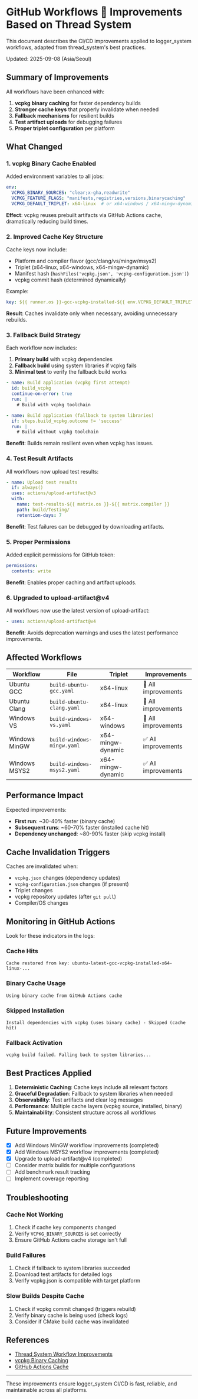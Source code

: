 # GitHub Workflows  Improvements Based on Thread System

This document describes the CI/CD improvements applied to logger_system workflows, adapted from thread_system's best practices.

Updated: 2025-09-08 (Asia/Seoul)

## Summary of Improvements

All workflows have been enhanced with:
1. **vcpkg binary caching** for faster dependency builds
2. **Stronger cache keys** that properly invalidate when needed
3. **Fallback mechanisms** for resilient builds
4. **Test artifact uploads** for debugging failures
5. **Proper triplet configuration** per platform

## What Changed

### 1. vcpkg Binary Cache Enabled

Added environment variables to all jobs:
```yaml
env:
  VCPKG_BINARY_SOURCES: "clear;x-gha,readwrite"
  VCPKG_FEATURE_FLAGS: "manifests,registries,versions,binarycaching"
  VCPKG_DEFAULT_TRIPLET: x64-linux  # or x64-windows / x64-mingw-dynamic
```

**Effect**: vcpkg reuses prebuilt artifacts via GitHub Actions cache, dramatically reducing build times.

### 2. Improved Cache Key Structure

Cache keys now include:
- Platform and compiler flavor (gcc/clang/vs/mingw/msys2)
- Triplet (x64-linux, x64-windows, x64-mingw-dynamic)
- Manifest hash (`hashFiles('vcpkg.json', 'vcpkg-configuration.json')`)
- vcpkg commit hash (determined dynamically)

Example:
```yaml
key: ${{ runner.os }}-gcc-vcpkg-installed-${{ env.VCPKG_DEFAULT_TRIPLET }}-${{ hashFiles('vcpkg.json', 'vcpkg-configuration.json') }}-${{ steps.vcpkg-commit.outputs.commit }}
```

**Result**: Caches invalidate only when necessary, avoiding unnecessary rebuilds.

### 3. Fallback Build Strategy

Each workflow now includes:
1. **Primary build** with vcpkg dependencies
2. **Fallback build** using system libraries if vcpkg fails
3. **Minimal test** to verify the fallback build works

```yaml
- name: Build application (vcpkg first attempt)
  id: build_vcpkg
  continue-on-error: true
  run: |
    # Build with vcpkg toolchain

- name: Build application (fallback to system libraries)
  if: steps.build_vcpkg.outcome != 'success'
  run: |
    # Build without vcpkg toolchain
```

**Benefit**: Builds remain resilient even when vcpkg has issues.

### 4. Test Result Artifacts

All workflows now upload test results:
```yaml
- name: Upload test results
  if: always()
  uses: actions/upload-artifact@v3
  with:
    name: test-results-${{ matrix.os }}-${{ matrix.compiler }}
    path: build/Testing/
    retention-days: 7
```

**Benefit**: Test failures can be debugged by downloading artifacts.

### 5. Proper Permissions

Added explicit permissions for GitHub token:
```yaml
permissions:
  contents: write
```

**Benefit**: Enables proper caching and artifact uploads.

### 6. Upgraded to upload-artifact@v4

All workflows now use the latest version of upload-artifact:
```yaml
- uses: actions/upload-artifact@v4
```

**Benefit**: Avoids deprecation warnings and uses the latest performance improvements.

## Affected Workflows

| Workflow | File | Triplet | Improvements |
|----------|------|---------|--------------|
| Ubuntu GCC | `build-ubuntu-gcc.yaml` | x64-linux |  All improvements |
| Ubuntu Clang | `build-ubuntu-clang.yaml` | x64-linux |  All improvements |
| Windows VS | `build-windows-vs.yaml` | x64-windows |  All improvements |
| Windows MinGW | `build-windows-mingw.yaml` | x64-mingw-dynamic | ✅ All improvements |
| Windows MSYS2 | `build-windows-msys2.yaml` | x64-mingw-dynamic | ✅ All improvements |

## Performance Impact

Expected improvements:
- **First run**: ~30-40% faster (binary cache)
- **Subsequent runs**: ~60-70% faster (installed cache hit)
- **Dependency unchanged**: ~80-90% faster (skip vcpkg install)

## Cache Invalidation Triggers

Caches are invalidated when:
- `vcpkg.json` changes (dependency updates)
- `vcpkg-configuration.json` changes (if present)
- Triplet changes
- vcpkg repository updates (after `git pull`)
- Compiler/OS changes

## Monitoring in GitHub Actions

Look for these indicators in the logs:

### Cache Hits
```
Cache restored from key: ubuntu-latest-gcc-vcpkg-installed-x64-linux-...
```

### Binary Cache Usage
```
Using binary cache from GitHub Actions cache
```

### Skipped Installation
```
Install dependencies with vcpkg (uses binary cache) - Skipped (cache hit)
```

### Fallback Activation
```
vcpkg build failed. Falling back to system libraries...
```

## Best Practices Applied

1. **Deterministic Caching**: Cache keys include all relevant factors
2. **Graceful Degradation**: Fallback to system libraries when needed
3. **Observability**: Test artifacts and clear log messages
4. **Performance**: Multiple cache layers (vcpkg source, installed, binary)
5. **Maintainability**: Consistent structure across all workflows

## Future Improvements

- [x] Add Windows MinGW workflow improvements (completed)
- [x] Add Windows MSYS2 workflow improvements (completed)
- [x] Upgrade to upload-artifact@v4 (completed)
- [ ] Consider matrix builds for multiple configurations
- [ ] Add benchmark result tracking
- [ ] Implement coverage reporting

## Troubleshooting

### Cache Not Working
1. Check if cache key components changed
2. Verify `VCPKG_BINARY_SOURCES` is set correctly
3. Ensure GitHub Actions cache storage isn't full

### Build Failures
1. Check if fallback to system libraries succeeded
2. Download test artifacts for detailed logs
3. Verify vcpkg.json is compatible with target platform

### Slow Builds Despite Cache
1. Check if vcpkg commit changed (triggers rebuild)
2. Verify binary cache is being used (check logs)
3. Consider if CMake build cache was invalidated

## References

- [Thread System Workflow Improvements](https://github.com/kcenon/thread_system/.github/workflows/README_WORKFLOW_IMPROVEMENTS.md)
- [vcpkg Binary Caching](https://learn.microsoft.com/en-us/vcpkg/users/binarycaching)
- [GitHub Actions Cache](https://docs.github.com/en/actions/using-workflows/caching-dependencies-to-speed-up-workflows)

---

These improvements ensure logger_system CI/CD is fast, reliable, and maintainable across all platforms.